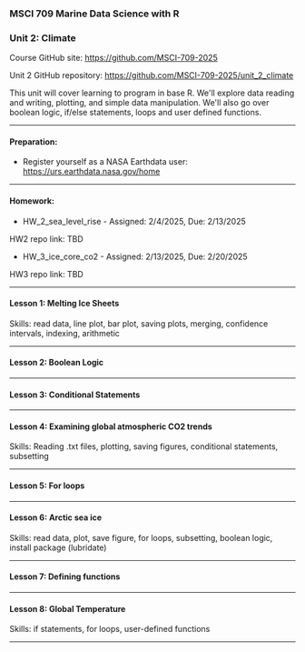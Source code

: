 ### MSCI 709 Marine Data Science with R
### Unit 2: Climate

Course GitHub site: https://github.com/MSCI-709-2025

Unit 2 GitHub repository: https://github.com/MSCI-709-2025/unit_2_climate

This unit will cover learning to program in base R. We'll explore data reading and writing, plotting, and simple data manipulation. We'll also go over boolean logic, if/else statements, loops and user defined functions.

***

#### Preparation:

-  Register yourself as a NASA Earthdata user: https://urs.earthdata.nasa.gov/home

***

#### Homework: 

-  HW_2_sea_level_rise - Assigned: 2/4/2025, Due: 2/13/2025

HW2 repo link: TBD

-  HW_3_ice_core_co2 - Assigned: 2/13/2025, Due: 2/20/2025

HW3 repo link: TBD

***

#### Lesson 1: Melting Ice Sheets
Skills: read data, line plot, bar plot, saving plots, merging, confidence intervals, indexing, arithmetic

***

#### Lesson 2: Boolean Logic

***

#### Lesson 3: Conditional Statements

***

#### Lesson 4: Examining global atmospheric CO2 trends
Skills: Reading .txt files, plotting, saving figures, conditional statements, subsetting

***

#### Lesson 5: For loops

***

#### Lesson 6: Arctic sea ice
Skills: read data, plot, save figure, for loops, subsetting, boolean logic, install package (lubridate)

***

#### Lesson 7: Defining functions

***

#### Lesson 8: Global Temperature
Skills: if statements, for loops, user-defined functions

***
